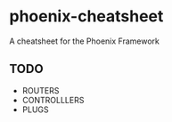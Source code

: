 phoenix-cheatsheet
==================

A cheatsheet for the Phoenix Framework

TODO
-----

+ ROUTERS
+ CONTROLLLERS
+ PLUGS
